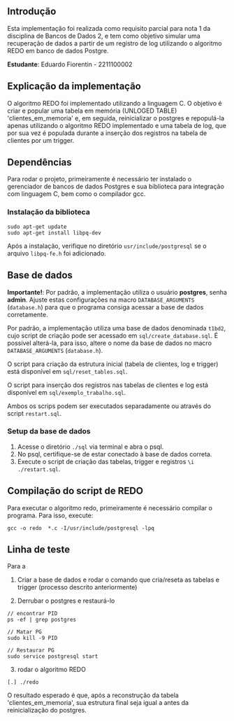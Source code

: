 ## Introdução
Esta implementação foi realizada como requisito parcial para nota 1 da disciplina de Bancos de Dados 2, e tem como objetivo simular uma recuperação de dados a partir de um registro de log utilizando o algoritmo REDO em banco de dados Postgre.

**Estudante**: Eduardo Fiorentin - 2211100002

## Explicação da implementação
O algoritmo REDO foi implementado utilizando a linguagem C. O objetivo é criar e popular uma tabela em memória (UNLOGED TABLE) 'clientes_em_memoria' e, em seguida, reinicializar o postgres e repopulá-la apenas utilizando o algoritmo REDO implementado e uma tabela de log, que por sua vez é populada durante a inserção dos registros na tabela de clientes por um trigger.

## Dependências
Para rodar o projeto, primeiramente é necessário ter instalado o gerenciador de bancos de dados Postgres e sua biblioteca para integração com linguagem C, bem como o compilador gcc.

### Instalação da biblioteca

```
sudo apt-get update
sudo apt-get install libpq-dev
```

Após a instalação, verifique no diretório `usr/include/postgresql` se o arquivo `libpq-fe.h` foi adicionado.

## Base de dados 

**Importante!**: Por padrão, a implementação utiliza o usuário **postgres**, senha **admin**. Ajuste estas configurações na macro `DATABASE_ARGUMENTS` (`database.h`) para que o programa consiga acessar a base de dados corretamente. 

Por padrão, a implementação utiliza uma base de dados denominada `t1bd2`, cujo script de criação pode ser acessado em `sql/create_database.sql`. É possível alterá-la, para isso, altere o nome da base de dados no macro `DATABASE_ARGUMENTS` (`database.h`).

O script para criação da estrutura inicial (tabela de clientes, log e trigger) está disponível em `sql/reset_tables.sql`.

O script para inserção dos registros nas tabelas de clientes e log está disponível em `sql/exemplo_trabalho.sql`.

Ambos os scrips podem ser executados separadamente ou através do script `restart.sql`.


### Setup da base de dados
1. Acesse o diretório `./sql` via terminal e abra o psql.
2. No psql, certifique-se de estar conectado à base de dados correta.
3. Execute o script de criação das tabelas, trigger e registros `\i ./restart.sql`.

 
## Compilação do script de REDO 

Para executar o algoritmo redo, primeiramente é necessário compilar o programa. Para isso, execute:

```
gcc -o redo  *.c -I/usr/include/postgresql -lpq
```

## Linha de teste 

Para a 

1. Criar a base de dados e rodar o comando que cria/reseta as tabelas e trigger (processo descrito anteriormente)

2. Derrubar o postgres e restaurá-lo 

```
// encontrar PID
ps -ef | grep postgres

// Matar PG
sudo kill -9 PID

// Restaurar PG
sudo service postgresql start
```

3. rodar o algoritmo REDO 
```
[.] ./redo
``` 

O resultado esperado é que, após a reconstrução da tabela 'clientes_em_memoria', sua estrutura final seja igual a antes da reinicialização do postgres.